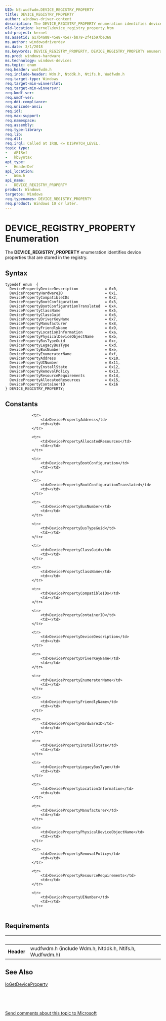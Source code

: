 ```yaml
---
UID: NE:wudfwdm.DEVICE_REGISTRY_PROPERTY
title: DEVICE_REGISTRY_PROPERTY
author: windows-driver-content
description: The DEVICE_REGISTRY_PROPERTY enumeration identifies device properties that are stored in the registry.
old-location: kernel\device_registry_property.htm
old-project: kernel
ms.assetid: a17b4a88-45e8-45e7-b879-2f41b97be368
ms.author: windowsdriverdev
ms.date: 3/1/2018
ms.keywords: DEVICE_REGISTRY_PROPERTY, DEVICE_REGISTRY_PROPERTY enumeration [Kernel-Mode Driver Architecture], DevicePropertyAddress, DevicePropertyAllocatedResources, DevicePropertyBootConfiguration, DevicePropertyBootConfigurationTranslated, DevicePropertyBusNumber, DevicePropertyBusTypeGuid, DevicePropertyClassGuid, DevicePropertyClassName, DevicePropertyCompatibleIDs, DevicePropertyContainerID, DevicePropertyDeviceDescription, DevicePropertyDriverKeyName, DevicePropertyEnumeratorName, DevicePropertyFriendlyName, DevicePropertyHardwareID, DevicePropertyInstallState, DevicePropertyLegacyBusType, DevicePropertyLocationInformation, DevicePropertyManufacturer, DevicePropertyPhysicalDeviceObjectName, DevicePropertyRemovalPolicy, DevicePropertyResourceRequirements, DevicePropertyUINumber, enumeration [Kernel-Mode Driver Architecture], kernel.device_registry_property, sysenum_485e3369-186a-4a71-b13e-be6ff9ab8dce.xml, wdm/, wdm/DevicePropertyAddress, wdm/DevicePropertyAllocatedResources, wdm/DevicePropertyBootConfiguration, wdm/DevicePropertyBootConfigurationTranslated, wdm/DevicePropertyBusNumber, wdm/DevicePropertyBusTypeGuid, wdm/DevicePropertyClassGuid, wdm/DevicePropertyClassName, wdm/DevicePropertyCompatibleIDs, wdm/DevicePropertyContainerID, wdm/DevicePropertyDeviceDescription, wdm/DevicePropertyDriverKeyName, wdm/DevicePropertyEnumeratorName, wdm/DevicePropertyFriendlyName, wdm/DevicePropertyHardwareID, wdm/DevicePropertyInstallState, wdm/DevicePropertyLegacyBusType, wdm/DevicePropertyLocationInformation, wdm/DevicePropertyManufacturer, wdm/DevicePropertyPhysicalDeviceObjectName, wdm/DevicePropertyRemovalPolicy, wdm/DevicePropertyResourceRequirements, wdm/DevicePropertyUINumber
ms.prod: windows-hardware
ms.technology: windows-devices
ms.topic: enum
req.header: wudfwdm.h
req.include-header: Wdm.h, Ntddk.h, Ntifs.h, Wudfwdm.h
req.target-type: Windows
req.target-min-winverclnt: 
req.target-min-winversvr: 
req.kmdf-ver: 
req.umdf-ver: 
req.ddi-compliance: 
req.unicode-ansi: 
req.idl: 
req.max-support: 
req.namespace: 
req.assembly: 
req.type-library: 
req.lib: 
req.dll: 
req.irql: Called at IRQL <= DISPATCH_LEVEL.
topic_type:
-	APIRef
-	kbSyntax
api_type:
-	HeaderDef
api_location:
-	Wdm.h
api_name:
-	DEVICE_REGISTRY_PROPERTY
product: Windows
targetos: Windows
req.typenames: DEVICE_REGISTRY_PROPERTY
req.product: Windows 10 or later.
---
```


# DEVICE_REGISTRY_PROPERTY Enumeration
The <b>DEVICE_REGISTRY_PROPERTY</b> enumeration identifies device properties that are stored in the registry.

## Syntax
````
typedef enum  { 
  DevicePropertyDeviceDescription            = 0x0,
  DevicePropertyHardwareID                   = 0x1,
  DevicePropertyCompatibleIDs                = 0x2,
  DevicePropertyBootConfiguration            = 0x3,
  DevicePropertyBootConfigurationTranslated  = 0x4,
  DevicePropertyClassName                    = 0x5,
  DevicePropertyClassGuid                    = 0x6,
  DevicePropertyDriverKeyName                = 0x7,
  DevicePropertyManufacturer                 = 0x8,
  DevicePropertyFriendlyName                 = 0x9,
  DevicePropertyLocationInformation          = 0xa,
  DevicePropertyPhysicalDeviceObjectName     = 0xb,
  DevicePropertyBusTypeGuid                  = 0xc,
  DevicePropertyLegacyBusType                = 0xd,
  DevicePropertyBusNumber                    = 0xe,
  DevicePropertyEnumeratorName               = 0xf,
  DevicePropertyAddress                      = 0x10,
  DevicePropertyUINumber                     = 0x11,
  DevicePropertyInstallState                 = 0x12,
  DevicePropertyRemovalPolicy                = 0x13,
  DevicePropertyResourceRequirements         = 0x14,
  DevicePropertyAllocatedResources           = 0x15,
  DevicePropertyContainerID                  = 0x16
} DEVICE_REGISTRY_PROPERTY;
````

## Constants

<table>
            
                <tr>
                    <td>DevicePropertyAddress</td>
                    <td></td>
                </tr>
            
                <tr>
                    <td>DevicePropertyAllocatedResources</td>
                    <td></td>
                </tr>
            
                <tr>
                    <td>DevicePropertyBootConfiguration</td>
                    <td></td>
                </tr>
            
                <tr>
                    <td>DevicePropertyBootConfigurationTranslated</td>
                    <td></td>
                </tr>
            
                <tr>
                    <td>DevicePropertyBusNumber</td>
                    <td></td>
                </tr>
            
                <tr>
                    <td>DevicePropertyBusTypeGuid</td>
                    <td></td>
                </tr>
            
                <tr>
                    <td>DevicePropertyClassGuid</td>
                    <td></td>
                </tr>
            
                <tr>
                    <td>DevicePropertyClassName</td>
                    <td></td>
                </tr>
            
                <tr>
                    <td>DevicePropertyCompatibleIDs</td>
                    <td></td>
                </tr>
            
                <tr>
                    <td>DevicePropertyContainerID</td>
                    <td></td>
                </tr>
            
                <tr>
                    <td>DevicePropertyDeviceDescription</td>
                    <td></td>
                </tr>
            
                <tr>
                    <td>DevicePropertyDriverKeyName</td>
                    <td></td>
                </tr>
            
                <tr>
                    <td>DevicePropertyEnumeratorName</td>
                    <td></td>
                </tr>
            
                <tr>
                    <td>DevicePropertyFriendlyName</td>
                    <td></td>
                </tr>
            
                <tr>
                    <td>DevicePropertyHardwareID</td>
                    <td></td>
                </tr>
            
                <tr>
                    <td>DevicePropertyInstallState</td>
                    <td></td>
                </tr>
            
                <tr>
                    <td>DevicePropertyLegacyBusType</td>
                    <td></td>
                </tr>
            
                <tr>
                    <td>DevicePropertyLocationInformation</td>
                    <td></td>
                </tr>
            
                <tr>
                    <td>DevicePropertyManufacturer</td>
                    <td></td>
                </tr>
            
                <tr>
                    <td>DevicePropertyPhysicalDeviceObjectName</td>
                    <td></td>
                </tr>
            
                <tr>
                    <td>DevicePropertyRemovalPolicy</td>
                    <td></td>
                </tr>
            
                <tr>
                    <td>DevicePropertyResourceRequirements</td>
                    <td></td>
                </tr>
            
                <tr>
                    <td>DevicePropertyUINumber</td>
                    <td></td>
                </tr>
</table>


## Requirements
| &nbsp; | &nbsp; |
| ---- |:---- |
| **Header** | wudfwdm.h (include Wdm.h, Ntddk.h, Ntifs.h, Wudfwdm.h) |

## See Also

<a href="..\wdm\nf-wdm-iogetdeviceproperty.md">IoGetDeviceProperty</a>



 

 

<a href="mailto:wsddocfb@microsoft.com?subject=Documentation%20feedback [kernel\kernel]:%20DEVICE_REGISTRY_PROPERTY Enumeration enumeration%20 RELEASE:%20(3/1/2018)&amp;body=%0A%0APRIVACY STATEMENT%0A%0AWe use your feedback to improve the documentation. We don't use your email address for any other purpose, and we'll remove your email address from our system after the issue that you're reporting is fixed. While we're working to fix this issue, we might send you an email message to ask for more info. Later, we might also send you an email message to let you know that we've addressed your feedback.%0A%0AFor more info about Microsoft's privacy policy, see http://privacy.microsoft.com/en-us/default.aspx." title="Send comments about this topic to Microsoft">Send comments about this topic to Microsoft</a>
